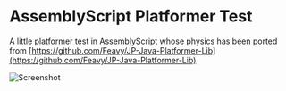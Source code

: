 # AssemblyScript Platformer Test
A little platformer test in AssemblyScript whose physics has been ported from [https://github.com/Feavy/JP-Java-Platformer-Lib](https://github.com/Feavy/JP-Java-Platformer-Lib)

![Screenshot](https://image.prntscr.com/image/J7jjk6rSRvyeAGEZg-2f7Q.png)
